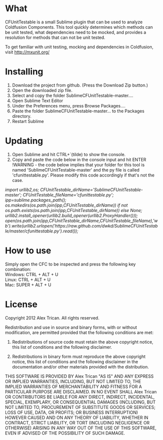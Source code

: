 What
============
CFUnitTestable is a small Sublime plugin that can be used to analyze Coldfusion Components.
This tool quickly determines which methods can be unit tested, what dependencies need to be mocked, and provides a resolution for methods that can not be unit tested.

To get familiar with unit testing, mocking and dependencies in Coldfusion, visit http://mxunit.org/


Installing
============
1. Download the project from github. (Press the Download Zip button.)
2. Open the downloaded zip file.
3. Select and copy the folder SublimeCFUnitTestable-master....
4. Open Sublime Text Editor
5. Under the Preferences menu, press Browse Packages....
6. Paste the folder SublimeCFUnitTestable-master... to the Packages directory.
7. Restart Sublime

Updating
========
1. Open Sublime and hit CTRL+`(tilde) to show the console.
2. Copy and paste the code below in the console input and hit ENTER
<br>!WARNING - the code below implies that your folder for this tool is named 'SublimeCFUnitTestable-master' and the py file is called 'cfunittestable.py'. Please modify this code accordingly if that's not the case.

<i>
	import urllib2,os; CFUnitTestable_dirName='SublimeCFUnitTestable-master'; CFUnitTestable_fileName='cfunittestable.py'; ipp=sublime.packages_path(); os.makedirs(os.path.join(ipp,CFUnitTestable_dirName)) if not os.path.exists(os.path.join(ipp,CFUnitTestable_dirName)) else None; urllib2.install_opener(urllib2.build_opener(urllib2.ProxyHandler())); open(os.path.join(ipp,CFUnitTestable_dirName,CFUnitTestable_fileName),'wb').write(urllib2.urlopen('https://raw.github.com/dwkd/SublimeCFUnitTestable/master/cfunittestable.py').read());	
</i>

How to use
============
Simply open the CFC to be inspected and press the following key combination:<br/>
Windows: CTRL + ALT + U<br/>
Linux: CTRL + ALT + U<br/>
Mac: SUPER + ALT + U<br/>

License
=======
Copyright 2012 Alex Trican. All rights reserved.

Redistribution and use in source and binary forms, with or without
modification, are permitted provided that the following conditions are met:

1. Redistributions of source code must retain the above copyright notice, this
   list of conditions and the following disclaimer.

2. Redistributions in binary form must reproduce the above copyright notice,
   this list of conditions and the following disclaimer in the documentation
   and/or other materials provided with the distribution.

THIS SOFTWARE IS PROVIDED BY Alex Trican "AS IS" AND ANY EXPRESS OR IMPLIED
WARRANTIES, INCLUDING, BUT NOT LIMITED TO, THE IMPLIED WARRANTIES OF
MERCHANTABILITY AND FITNESS FOR A PARTICULAR PURPOSE ARE DISCLAIMED. IN NO
EVENT SHALL Alex Trican OR CONTRIBUTORS BE LIABLE FOR ANY DIRECT, INDIRECT,
INCIDENTAL, SPECIAL, EXEMPLARY, OR CONSEQUENTIAL DAMAGES (INCLUDING, BUT NOT
LIMITED TO, PROCUREMENT OF SUBSTITUTE GOODS OR SERVICES; LOSS OF USE, DATA, OR
PROFITS; OR BUSINESS INTERRUPTION) HOWEVER CAUSED AND ON ANY THEORY OF
LIABILITY, WHETHER IN CONTRACT, STRICT LIABILITY, OR TORT (INCLUDING NEGLIGENCE
OR OTHERWISE) ARISING IN ANY WAY OUT OF THE USE OF THIS SOFTWARE, EVEN IF
ADVISED OF THE POSSIBILITY OF SUCH DAMAGE.
